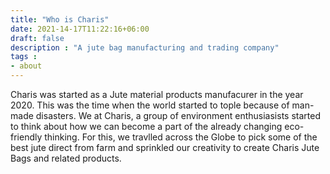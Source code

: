 ```yaml
---
title: "Who is Charis"
date: 2021-14-17T11:22:16+06:00
draft: false
description : "A jute bag manufacturing and trading company"
tags : 
- about
---
```



Charis was started as a Jute material products manufacurer in the year 2020. This was the time when the world started to tople because of man-made disasters. We at Charis, a group of environment enthusiasists started to think about how we can become a part of the already changing eco-friendly thinking. For this, we travlled across the Globe to pick some of the best jute direct from farm and sprinkled our creativity to create Charis Jute Bags and related products. 